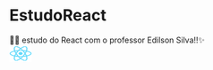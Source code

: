 # EstudoReact
🤨🤔 estudo do React com o professor Edilson Silva!!✨  
  <img align="center" alt="Rafa-React" height="30" width="40" src="https://raw.githubusercontent.com/devicons/devicon/master/icons/react/react-original.svg">
